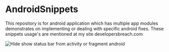 # AndroidSnippets
This repository is for android application which has multiple app modules demonstrates on implementing or dealing with specific android fixes. These snippets usage's are mentioned at my site developersbreach.com

![Hide show status bar from activity or fragment android](https://developersbreach.com/show-hide-status-bar-android/)
